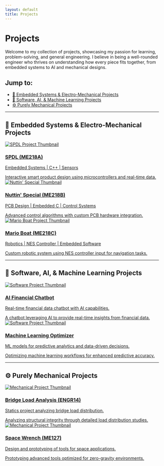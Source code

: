 ```yaml
---
layout: default
title: Projects
---
```


# Projects

Welcome to my collection of projects, showcasing my passion for learning, problem-solving, and general engineering. I believe in being a well-rounded engineer who thrives on understanding how every piece fits together, from embedded systems to AI and mechanical designs.

## Jump to:
  - [🔌 Embedded Systems & Electro-Mechanical Projects](#-embedded-systems--electro-mechanical-projects)
  - [🤖 Software, AI, & Machine Learning Projects](#-software-ai--machine-learning-projects)
  - [⚙️ Purely Mechanical Projects](#️-purely-mechanical-projects)

---

## 🔌 Embedded Systems & Electro-Mechanical Projects

<div class="project-grid">
  <div class="project-card">
    <a href="./me218a-spdl.html">
      <img src="/assets/images/ph.jpg" alt="SPDL Project Thumbnail">
      <div class="card-content">
        <h3>SPDL (ME218A)</h3>
        <p>Embedded Systems | C++ | Sensors</p>
      </div>
      <div class="overlay-info">
        Interactive smart product design using microcontrollers and real-time data.
      </div>
    </a>
  </div>

  <div class="project-card">
    <a href="me218b-nuttin-special.md">
      <img src="/assets/images/ph.jpg" alt="Nuttin' Special Thumbnail">
      <div class="card-content">
        <h3>Nuttin' Special (ME218B)</h3>
        <p>PCB Design | Embedded C | Control Systems</p>
      </div>
      <div class="overlay-info">
        Advanced control algorithms with custom PCB hardware integration.
      </div>
    </a>
  </div>

  <div class="project-card">
    <a href="me218c-mario-boat.md">
      <img src="/assets/images/ph.jpg" alt="Mario Boat Project Thumbnail">
      <div class="card-content">
        <h3>Mario Boat (ME218C)</h3>
        <p>Robotics | NES Controller | Embedded Software</p>
      </div>
      <div class="overlay-info">
        Custom robotic system using NES controller input for navigation tasks.
      </div>
    </a>
  </div>
</div>

---

## 🤖 Software, AI, & Machine Learning Projects

<div class="project-grid">
  <div class="project-card">
    <a href="#">
      <img src="/assets/images/ph.jpg" alt="Software Project Thumbnail">
      <div class="card-content">
        <h3>AI Financial Chatbot</h3>
        <p>Real-time financial data chatbot with AI capabilities.</p>
      </div>
      <div class="overlay-info">
        A chatbot leveraging AI to provide real-time insights from financial data.
      </div>
    </a>
  </div>

  <div class="project-card">
    <a href="#">
      <img src="/assets/images/ph.jpg" alt="Software Project Thumbnail">
      <div class="card-content">
        <h3>Machine Learning Optimizer</h3>
        <p>ML models for predictive analytics and data-driven decisions.</p>
      </div>
      <div class="overlay-info">
        Optimizing machine learning workflows for enhanced predictive accuracy.
      </div>
    </a>
  </div>
</div>

---

## ⚙️ Purely Mechanical Projects

<div class="project-grid">
  <div class="project-card">
    <a href="#">
      <img src="/assets/images/ph.jpg" alt="Mechanical Project Thumbnail">
      <div class="card-content">
        <h3>Bridge Load Analysis (ENGR14)</h3>
        <p>Statics project analyzing bridge load distribution.</p>
      </div>
      <div class="overlay-info">
        Analyzing structural integrity through detailed load distribution studies.
      </div>
    </a>
  </div>

  <div class="project-card">
    <a href="#">
      <img src="/assets/images/ph.jpg" alt="Mechanical Project Thumbnail">
      <div class="card-content">
        <h3>Space Wrench (ME127)</h3>
        <p>Design and prototyping of tools for space applications.</p>
      </div>
      <div class="overlay-info">
        Prototyping advanced tools optimized for zero-gravity environments.
      </div>
    </a>
  </div>
</div>
